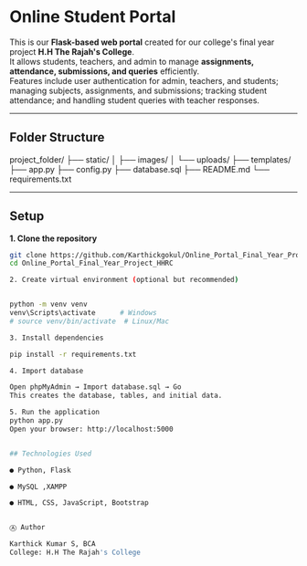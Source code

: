 # Online Student Portal

This is our **Flask-based web portal** created for our college's final year project **H.H The Rajah's College**.  
It allows students, teachers, and admin to manage **assignments, attendance, submissions, and queries** efficiently.  
Features include user authentication for admin, teachers, and students; managing subjects, assignments, and submissions; tracking student attendance; and handling student queries with teacher responses.

---

## Folder Structure

project_folder/
├── static/
│ ├── images/
│ └── uploads/
├── templates/
├── app.py
├── config.py
├── database.sql
├── README.md
└── requirements.txt

---

## Setup

**1. Clone the repository**  
```bash
git clone https://github.com/Karthickgokul/Online_Portal_Final_Year_Project_HHRC.git
cd Online_Portal_Final_Year_Project_HHRC

2. Create virtual environment (optional but recommended)


python -m venv venv
venv\Scripts\activate      # Windows
# source venv/bin/activate  # Linux/Mac

3. Install dependencies

pip install -r requirements.txt

4. Import database

Open phpMyAdmin → Import database.sql → Go
This creates the database, tables, and initial data.

5. Run the application
python app.py
Open your browser: http://localhost:5000


## Technologies Used

● Python, Flask

● MySQL ,XAMPP

● HTML, CSS, JavaScript, Bootstrap


Ⓐ Author

Karthick Kumar S, BCA
College: H.H The Rajah's College
